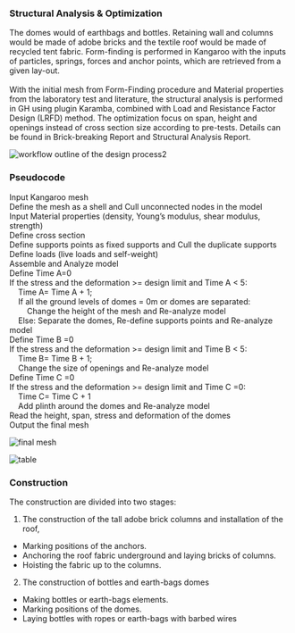 ### Structural Analysis & Optimization
The domes would of earthbags and bottles. Retaining wall and columns would be made of adobe bricks and the textile roof would be made of recycled tent fabric. Form-finding is performed in Kangaroo with the inputs of particles, springs, forces and anchor points, which are retrieved from a given lay-out. 
<br /> <br /> With the initial mesh from Form-Finding procedure and Material properties from the laboratory test and literature, the structural analysis is performed in GH using plugin Karamba, combined with Load and Resistance Factor Design (LRFD) method. The optimization focus on span, height and openings instead of cross section size according to pre-tests. Details can be found in Brick-breaking Report and Structural Analysis Report.

![workflow outline of the design process2](https://user-images.githubusercontent.com/43637877/48030864-ac5acd80-e152-11e8-9e42-e52effce61c5.png)

### Pseudocode
Input Kangaroo mesh<br />
Define the mesh as a shell and Cull unconnected nodes in the model <br />
Input Material properties (density, Young’s modulus, shear modulus, strength)<br />
Define cross section<br />
Define supports points as fixed supports and Cull the duplicate supports<br />
Define loads (live loads and self-weight)<br />
Assemble and Analyze model<br />
Define Time A=0<br />
If the stress and the deformation >= design limit and Time A < 5:<br />
&nbsp; &nbsp; Time A= Time A + 1;<br />
&nbsp; &nbsp; If all the ground levels of domes = 0m or domes are separated:<br />
&nbsp; &nbsp; &nbsp; &nbsp; Change the height of the mesh and Re-analyze model<br />
&nbsp; &nbsp; Else: Separate the domes, Re-define supports points and Re-analyze model<br />
Define Time B =0<br />
If the stress and the deformation >= design limit and Time B < 5:<br />
&nbsp; &nbsp; Time B= Time B + 1;<br />
&nbsp; &nbsp; Change the size of openings and Re-analyze model<br />
Define Time C =0<br />
If the stress and the deformation >= design limit and Time C =0:<br />
&nbsp; &nbsp; Time C= Time C + 1<br />
&nbsp; &nbsp; Add plinth around the domes and Re-analyze model<br />
Read the height, span, stress and deformation of the domes<br />
Output the final mesh

![final mesh](https://user-images.githubusercontent.com/43637877/48030999-0d82a100-e153-11e8-85af-c15ac86f50a6.png)

![table](https://user-images.githubusercontent.com/43637877/48031027-28edac00-e153-11e8-81b9-bc4352200ac7.png)

### Construction
The construction are divided into two stages:
1.	The construction of the tall adobe brick columns and installation of the roof,
*	Marking positions of the anchors.
*	Anchoring the roof fabric underground and laying bricks of columns.
*	Hoisting the fabric up to the columns.
2.	The construction of bottles and earth-bags domes
*	Making bottles or earth-bags elements.
*	Marking positions of the domes.
*	Laying bottles with ropes or earth-bags with barbed wires 

